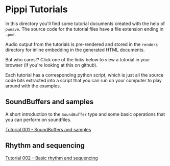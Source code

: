 # Pippi Tutorials

In this directory you'll find some tutorial documents created with the help of `pweave`. The source code for the tutorial files have a file extension ending in `.pmd`. 

Audio output from the tutorials is pre-rendered and stored in the `renders` directory for inline embedding in the generated HTML documents.

But who cares!? Click one of the links below to view a tutorial in your browser (if you're looking at this on github). 

Each tutorial has a corresponding python script, which is just all the source code bits extracted into a script that you can run on your computer to play around with the examples.

## SoundBuffers and samples

A short introduction to the `SoundBuffer` type and some basic operations that you can perform on soundfiles.

[Tutorial 001 - SoundBuffers and samples ](001-soundbuffers)

## Rhythm and sequencing

[Tutorial 002 - Basic rhythm and sequencing ](002-sequencing)
